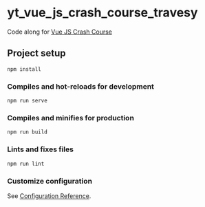# yt_vue_js_crash_course_travesy

Code along for [Vue JS Crash Course](https://www.youtube.com/watch?v=Wy9q22isx3U)

## Project setup

```
npm install
```

### Compiles and hot-reloads for development

```
npm run serve
```

### Compiles and minifies for production

```
npm run build
```

### Lints and fixes files

```
npm run lint
```

### Customize configuration

See [Configuration Reference](https://cli.vuejs.org/config/).
